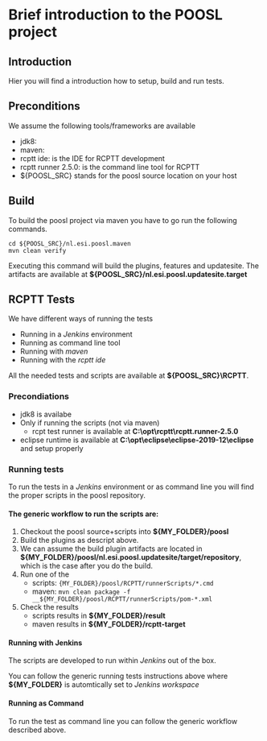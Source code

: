 # Brief introduction to the POOSL project

## Introduction

Hier you will find a introduction how to setup, build and run tests.

## Preconditions

We assume the following tools/frameworks are available

- jdk8:
- maven:
- rcptt ide: is the IDE for RCPTT development 
- rcptt runner 2.5.0: is the command line tool for RCPTT 
- ${POOSL_SRC} stands for the poosl source location on your host

## Build
To build the poosl project via maven you have to go run the following commands.

```
cd ${POOSL_SRC}/nl.esi.poosl.maven
mvn clean verify
```

Executing this command will build the plugins, features and updatesite.
The artifacts are available at __${POOSL_SRC}/nl.esi.poosl.updatesite.target__

## RCPTT Tests

We have different ways of running the tests

- Running in a _Jenkins_ environment
- Running as command line tool
- Running with _maven_
- Running with the _rcptt ide_

All the needed tests and scripts are available at __${POOSL_SRC}\RCPTT__. 

### Precondiations

- jdk8 is availabe
- Only if running the scripts (not via maven)
    - rcpt test runner is available at __C:\opt\rcptt\rcptt.runner-2.5.0__
- eclipse runtime is available at __C:\opt\eclipse\eclipse-2019-12\eclipse__ and setup properly


### Running tests

To run the tests in a _Jenkins_ environment or as command line you will find the proper scripts in the poosl repository.

#### The generic workflow to run the scripts are:

1. Checkout the poosl source+scripts into __${MY_FOLDER}/poosl__
1. Build the plugins as descript above.
1. We can assume the build plugin artifacts are located in __${MY_FOLDER}/poosl/nl.esi.poosl.updatesite/target/repository__, which is the case after you do the build.
1. Run one of the 
    * scripts: ```{MY_FOLDER}/poosl/RCPTT/runnerScripts/*.cmd```
    * maven: ```mvn clean package -f __${MY_FOLDER}/poosl/RCPTT/runnerScripts/pom-*.xml```
1. Check the results
    * scripts results in __${MY_FOLDER}/result__
    * maven results in __${MY_FOLDER}/rcptt-target__

#### Running with Jenkins

The scripts are developed to run within _Jenkins_ out of the box.

You can follow the generic running tests instructions above where __${MY_FOLDER}__ is automtically set to _Jenkins workspace_

#### Running as Command

To run the test as command line you can follow the generic workflow described above.



